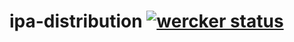 # ipa-distribution [![wercker status](https://app.wercker.com/status/6f5a01038313ff8de7506599ecf900c1/s/master "wercker status")](https://app.wercker.com/project/bykey/6f5a01038313ff8de7506599ecf900c1)
